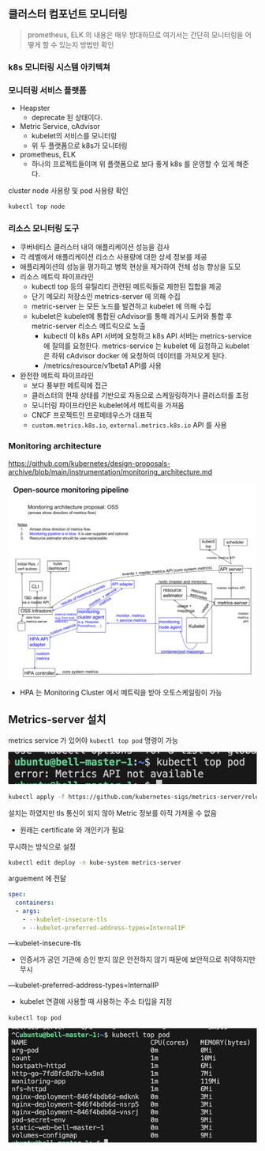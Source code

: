 ## **클러스터 컴포넌트 모니터링**

> prometheus, ELK 의 내용은 매우 방대하므로 여기서는 간단히 모니터링을 어떻게 할 수 있는지 방법만 확인

### **k8s 모니터링 시스템 아키텍쳐**

### 모니터링 서비스 플랫폼

- Heapster
  - deprecate 된 상태이다.
- Metric Service, cAdvisor
  - kubelet의 서비스를 모니터링
  - 위 두 플랫폼으로 k8s가 모니터링
- prometheus, ELK
  - 하나의 프로젝트들이며 위 플랫폼으로 보다 좋게 k8s 를 운영할 수 있게 해준다.

cluster node 사용량 및 pod 사용량 확인

```Bash
kubectl top node
```

### 리소스 모니터링 도구

- 쿠버네티스 클러스터 내의 애플리케이션 성능을 검사
- 각 레벨에서 애플리케이션 리소스 사용량에 대한 상세 정보를 제공
- 애플리케이션의 성능을 평가하고 병목 현상을 제거하여 전체 성능 향상을 도모
- 리소스 메트릭 파이프라인
  - kubectl top 등의 유틸리티 관련된 메트릭들로 제한된 집합을 제공
  - 단기 메모리 저장소인 metrics-server 에 의해 수집
  - metric-server 는 모든 노드를 발견하고 kubelet 에 의해 수집
  - kubelet은 kubelet에 통합된 cAdvisor를 통해 레거시 도커와 통합 후 metric-server 리소스 메트릭으로 노출
    - kubectl 이 k8s API 서버에 요청하고 k8s API 서버는 metrics-service에 질의를 요청한다. metrics-service 는 kubelet 에 요청하고 kubelet 은 하위 cAdvisor docker 에 요청하여 데이터를 가져오게 된다.
    - /metrics/resource/v1beta1 API를 사용
- 완전한 메트릭 파이프라인
  - 보다 풍부한 메트릭에 접근
  - 클러스터의 현재 상태를 기반으로 자동으로 스케일링하거나 클러스터를 조정
  - 모니터링 파이프라인은 kubelet에서 메트릭을 가져옴
  - CNCF 프로젝트인 프로메테우스가 대표적
  - `custom.metrics.k8s.io`, `external.metrics.k8s.io` API 를 사용

### Monitoring architecture

https://github.com/kubernetes/design-proposals-archive/blob/main/instrumentation/monitoring_architecture.md

![image.png](./image/k8s_monitoring_arch.png)

- HPA 는 Monitoring Cluster 에서 메트릭을 받아 오토스케일링이 가능

## Metrics-server 설치

metrics service 가 있어야 `kubectl top pod` 명령이 가능

![image.png](./image/kube_top_pod_error.png)

```Bash
kubectl apply -f https://github.com/kubernetes-sigs/metrics-server/releases/latest/download/components.yaml
```

설치는 하였지만 tls 통신이 되지 않아 Metric 정보를 아직 가져올 수 없음

- 원래는 certificate 와 개인키가 필요

무시하는 방식으로 설정

```Bash
kubectl edit deploy -n kube-system metrics-server
```

arguement 에 전달

```Yaml
spec:
  containers:
  - args:
    - --kubelet-insecure-tls
    - --kubelet-preferred-address-types=InternalIP
```

—kubelet-insecure-tls

- 인증서가 공인 기관에 승인 받지 않은 안전하지 않기 때문에 보안적으로 취약하지만 무시

—kubelet-preferred-address-types=InternalIP

- kubelet 연결에 사용할 때 사용하는 주소 타입을 지정

`kubectl top pod`

![image.png](./image/kube_top_pod_suc.png)
